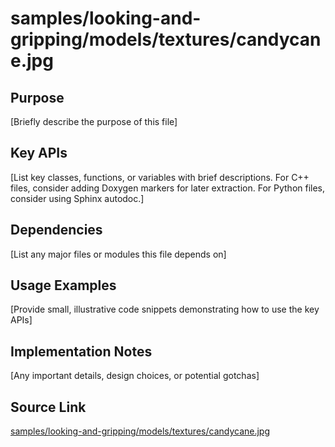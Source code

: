 # samples/looking-and-gripping/models/textures/candycane.jpg

## Purpose
[Briefly describe the purpose of this file]

## Key APIs
[List key classes, functions, or variables with brief descriptions.
For C++ files, consider adding Doxygen markers for later extraction.
For Python files, consider using Sphinx autodoc.]

## Dependencies
[List any major files or modules this file depends on]

## Usage Examples
[Provide small, illustrative code snippets demonstrating how to use the key APIs]

## Implementation Notes
[Any important details, design choices, or potential gotchas]

## Source Link
[samples/looking-and-gripping/models/textures/candycane.jpg](link_to_source_repository/samples/looking-and-gripping/models/textures/candycane.jpg)
